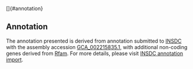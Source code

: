 []{#annotation}

Annotation
----------

The annotation presented is derived from annotation submitted to
[INSDC](http://www.insdc.org) with the assembly accession
[GCA\_002215835.1](http://www.ebi.ac.uk/ena/data/view/GCA_002215835.1),
with additional non-coding genes derived from
[Rfam](http://rfam.xfam.org/). For more details, please visit [INSDC
annotation
import](http://ensemblgenomes.org/info/data/insdc_annotation).
